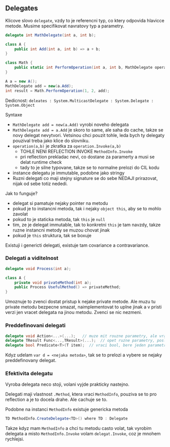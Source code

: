 ## Delegates

Klicove slovo `delegate`, vzdy to je referencni typ, co ktery odpovida hlavicce metode. Musime specifikovat navratovy typ a parametry.

```c#
delegate int MathDelegate(int a, int b);

class A {
    public int Add(int a, int b) => a + b;
}

class Math {
    public static int PerformOperation(int a, int b, MathDelegate operation) => operation(a, b);
}

A a = new A();
MathDelegate add = new(a.Add);
int result = Math.PerformOperation(1, 2, add);
```

Dedicnost: `deleates : System.MulticastDelegate : System.Delegate : System.Object`

Syntaxe

- `MathDelegate add = new(a.Add)` vyrobi noveho delegata
- `MathDelegate add = a.Add` je skoro to same, ale saha do cache, takze se novy delegat nevytvori. Vetsinou chci pouzit tohle, leda bych ty delegaty pouzival treba jako klice do slovniku.
- `operation(a,b)` je zkratka za `operation.Invoke(a,b)`
  - TOHLE NENI REFLECTION INVOKE `MethodInfo.Invoke`
  - pri reflection prekladac nevi, co dostane za paramerty a musi se delat runtime check
  - tady to je silne typovane, takze se to normalne prelozi do CIL kodu
- instance delegatu je immutable, podobne jako stringy
- Ruzni delegati co maji stejny signature se do sebe NEDAJI prirazovat, nijak od sebe totiz nededi.

Jak to funguje?

- delegat si pamatuje nejaky pointer na metodu
- pokud je to instancni metoda, tak i nejaky `object this`, aby se to mohlo zavolat
- pokud to je staticka metoda, tak `this` je `null`
- tim, ze je delegat immutable, tak to konkretni `this` je tam navzdy, takze ruzne instancni metody se muzou chovat jinak
- pokud je `this` struktura, tak se boxuje

Existuji i genericti delegati, existuje tam covariance a contravariance.

### Delegati a viditelnost

```c#
delegate void Process(int a);

class A {
    private void privateMethod(int a);
    public Process UsefulMethod() => privateMethod;
}
```

Umoznuje to zvenci dostat pristup k nejake private metode. Ale muzu tu private metodu bezpecne smazat, naimplementovat to uplne jinak a v pristi verzi jen vracet delegata na jinou metodu. Zvenci se nic nezmeni.

### Preddefinovani delegati

```c#
delegate void Action<...>(...);   // muze mit rouzne parametry, ale vraci void
delegate TResult Func<...,TResult>(...);  // opet ruzne parametry, posledni TResult je navratovy typ
delegate bool Predicate<T>(T item);  // vraci bool, bere jeden parametr
```

Kdyz udelam `var d = <nejaka metoda>`, tak se to prelozi a vybere se nejaky preddefinovany delegat.

### Efektivita delegatu

Vyroba delegata neco stoji, volani vyjde prakticky nastejno.

Delegati maji vlastnost `.Method`, ktera vraci `MethodInfo`, pouziva se to pro reflection a je to docela drahe. Ale cachuje se to.

Podobne na instanci `MethodInfo` existuje genericka metoda

```c#
TD MethodInfo.CreateDelegate<TD>() where TD : Delegate
```

Takze kdyz mam `MethodInfo` a chci tu metodu casto volat, tak vyrobim delegata a misto `MethodInfo.Invoke` volam `delegat.Invoke`, coz je mnohem rychlejsi.
